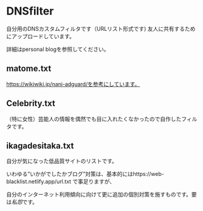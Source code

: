 # DNSfilter

自分用のDNSカスタムフィルタです（URLリスト形式です)
友人に共有するためにアップロードしています。

詳細はpersonal blogを参照してください。
 
## matome.txt
https://wikiwiki.jp/nanj-adguard/を参考にしています。

## Celebrity.txt
（特に女性）芸能人の情報を偶然でも目に入れたくなかったので自作したフィルタです。

## ikagadesitaka.txt
自分が気になった低品質サイトのリストです。

いわゆる”いかがでしたかブログ”対策は、基本的にはhttps://web-blacklist.netlify.app/url.txt
で事足りますが、

自分のインターネット利用傾向に向けて更に追加の個別対策を施すものです。要は*私怨*です。
